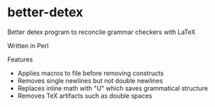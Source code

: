 # better-detex
Better detex program to reconcile grammar checkers with LaTeX

Written in Perl

Features
 - Applies macros to file before removing constructs
 - Removes single newlines but not double newlines
 - Replaces inline math with "U" which saves grammatical structure
 - Removes TeX artifacts such as double spaces
